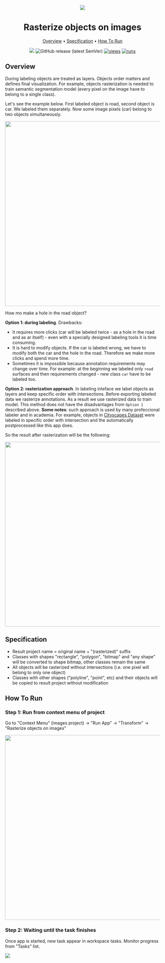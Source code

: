 <div align="center" markdown> 

<img src="https://i.imgur.com/CLlwsFC.png"/>

# Rasterize objects on images
  
<p align="center">
  <a href="#Overview">Overview</a> •
  <a href="#Specification">Specification</a> •
  <a href="#How-To-Run">How To Run</a>
</p>

[![](https://img.shields.io/badge/slack-chat-green.svg?logo=slack)](https://supervise.ly/slack) 
![GitHub release (latest SemVer)](https://img.shields.io/github/v/release/supervisely-ecosystem/rasterize-objects-on-images)
[![views](https://app.supervise.ly/img/badges/views/supervisely-ecosystem/rasterize-objects-on-images)](https://supervise.ly)
[![runs](https://app.supervise.ly/img/badges/runs/supervisely-ecosystem/rasterize-objects-on-images)](https://supervise.ly)

</div>

## Overview 
During labeling objects are treated as layers. Objects order matters and defines final visualization. For example, objects rasterization is needed to train semantic segmentation model (every pixel on the image have to belong to a single class). 

Let's see the example below. First labeled object is road, second object is car. We labeled them separately. Now some image pixels (car) belong to two objects simultaneously. 

<img src="https://media.giphy.com/media/xOUlIfGk7kXlmcWwKb/giphy.gif" width="600px"/>

How mo make a hole in the road object? 

**Option 1: during labeling**. Drawbacks: 
- It requires more clicks (car will be labeled twiсe - as a hole in the road and as ar itself) - even with a specially designed labeling tools it is time consuming. 
- It is hard to modify objects. If the car is labeled wrong, we have to modify both the car and the hole in the road. Therefore we make more clicks and spend more time.
- Sometimes it is impossible because annotation requirements may change over time. For example: at the beginning we labeled only `road` surfaces and then requirements changed - new class `car` have to be labeled too.   

**Option 2: rasterization approach**. In labeling inteface we label objects as layers and keep specific order with intersections. Before exporting labeled data we rasterize annotations. As a result we use rasterized data to train model. This method does not have the disadvantages from `Option 1` described above. **Some notes**: such approach is used by many profeccional labeler and in academia. For example, objects in [Cityscapes Dataset](https://www.cityscapes-dataset.com/) were labeled in specific order with intersection and the automatically postprocessed like this app does.  

So the result after rasterization will be the following:

<img src="https://media.giphy.com/media/TRA1kpZolhegrlGTxM/giphy.gif" width="600px"/>


## Specification

- Result project name = original name + "(rasterized)" suffix
- Classes with shapes "rectangle", "polygon", "bitmap" and "any shape" will be converted to shape bitmap, other classes remain the same
- All objects will be rasterized without intersections (i.e. one pixel will belong to only one object)
- Classes with other shapes ("polyline", "point", etc) and their objects will be copied to result project without modification

## How To Run

### Step 1: Run from context menu of project

Go to "Context Menu" (images project) -> "Run App" -> "Transform" -> "Rasterize objects on images"

<img src="https://i.imgur.com/BICOj3j.png" width="600"/>

### Step 2:  Waiting until the task finishes

Once app is started, new task appear in workspace tasks. Monitor progress from "Tasks" list.

<img src="https://i.imgur.com/nFMAR6D.png"/>

